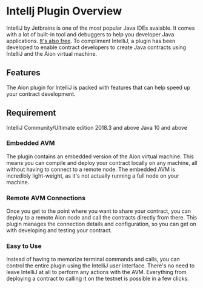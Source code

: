 # Intellj Plugin Overview

IntelliJ by Jetbrains is one of the most popular Java IDEs avaiable. It comes with a lot of built-in tool and debuggers to help you developer Java applications. [It's also free](https://www.jetbrains.com/idea/). To compliment IntelliJ, a plugin has been developed to enable contract developers to create Java contracts using IntelliJ and the Aion virtual machine.

## Features

The Aion plugin for IntelliJ is packed with features that can help speed up your contract development.

## Requirement

IntelliJ Community/Ultimate edition 2018.3 and above
Java 10 and above 

### Embedded AVM

The plugin contains an embedded version of the Aion virtual machine. This means you can compile and deploy your contract locally on any machine, all without having to connect to a remote node. The embedded AVM is incredibly light-weight, as it's not actually running a full node on your machine.

### Remote AVM Connections

Once you get to the point where you want to share your contract, you can deploy to a remote Aion node and call the contracts directly from there. This plugin manages the connection details and configuration, so you can get on with developing and testing your contract.

### Easy to Use

Instead of having to memorize terminal commands and calls, you can control the entire plugin using the IntelliJ user interface. There's no need to leave IntelliJ at all to perform any actions with the AVM. Everything from deploying a contract to calling it on the testnet is possible in a few clicks.
